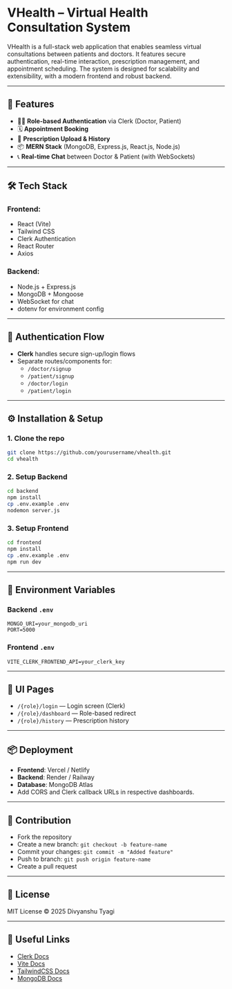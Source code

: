 # VHealth – Virtual Health Consultation System

VHealth is a full-stack web application that enables seamless virtual consultations between patients and doctors. It features secure authentication, real-time interaction, prescription management, and appointment scheduling. The system is designed for scalability and extensibility, with a modern frontend and robust backend.

---

## 🚀 Features

- 👨‍⚕️ **Role-based Authentication** via Clerk (Doctor, Patient)
- 🗓️ **Appointment Booking**
- 💊 **Prescription Upload & History**
- 📦 **MERN Stack** (MongoDB, Express.js, React.js, Node.js)
- 📞 **Real-time Chat** between Doctor & Patient (with WebSockets)

---

## 🛠️ Tech Stack

### Frontend:

- React (Vite)
- Tailwind CSS
- Clerk Authentication
- React Router
- Axios

### Backend:

- Node.js + Express.js
- MongoDB + Mongoose
- WebSocket for chat
- dotenv for environment config

---

## 🔐 Authentication Flow

- **Clerk** handles secure sign-up/login flows
- Separate routes/components for:
  - `/doctor/signup`
  - `/patient/signup`
  - `/doctor/login`
  - `/patient/login`

---

## ⚙️ Installation & Setup

### 1. Clone the repo

```bash
git clone https://github.com/yourusername/vhealth.git
cd vhealth
```

### 2. Setup Backend

```bash
cd backend
npm install
cp .env.example .env
nodemon server.js
```

### 3. Setup Frontend

```bash
cd frontend
npm install
cp .env.example .env
npm run dev
```

---

## 🔑 Environment Variables

### Backend `.env`

```env
MONGO_URI=your_mongodb_uri
PORT=5000
```

### Frontend `.env`

```env
VITE_CLERK_FRONTEND_API=your_clerk_key
```

---

## 📸 UI Pages

- `/{role}/login` — Login screen (Clerk)
- `/{role}/dashboard` — Role-based redirect
- `/{role}/history` — Prescription history

---

## 📦 Deployment

- **Frontend**: Vercel / Netlify
- **Backend**: Render / Railway
- **Database**: MongoDB Atlas
- Add CORS and Clerk callback URLs in respective dashboards.

---

## 🤝 Contribution

- Fork the repository
- Create a new branch: `git checkout -b feature-name`
- Commit your changes: `git commit -m "Added feature"`
- Push to branch: `git push origin feature-name`
- Create a pull request

---

## 📄 License

MIT License © 2025 Divyanshu Tyagi

---

## 🔗 Useful Links

- [Clerk Docs](https://clerk.dev/docs)
- [Vite Docs](https://vitejs.dev/)
- [TailwindCSS Docs](https://tailwindcss.com/)
- [MongoDB Docs](https://www.mongodb.com/docs/)
